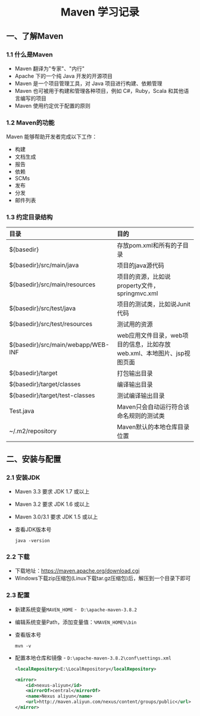 <h1 align="center" id="index">Maven 学习记录</h1>

## 一、了解Maven

### 1.1 什么是Maven

- Maven 翻译为"专家"、"内行"
- Apache 下的一个纯 Java 开发的开源项目
- Maven 是一个项目管理工具，对 Java 项目进行构建、依赖管理
- Maven 也可被用于构建和管理各种项目，例如 C#，Ruby，Scala 和其他语言编写的项目
- Maven 使用约定优于配置的原则

### 1.2 Maven的功能

Maven 能够帮助开发者完成以下工作：

- 构建
- 文档生成
- 报告
- 依赖
- SCMs
- 发布
- 分发
- 邮件列表

### 1.3 约定目录结构

| 目录                               | 目的                                                         |
| :--------------------------------- | :----------------------------------------------------------- |
| ${basedir}                         | 存放pom.xml和所有的子目录                                    |
| ${basedir}/src/main/java           | 项目的java源代码                                             |
| ${basedir}/src/main/resources      | 项目的资源，比如说property文件，springmvc.xml                |
| ${basedir}/src/test/java           | 项目的测试类，比如说Junit代码                                |
| ${basedir}/src/test/resources      | 测试用的资源                                                 |
| ${basedir}/src/main/webapp/WEB-INF | web应用文件目录，web项目的信息，比如存放web.xml、本地图片、jsp视图页面 |
| ${basedir}/target                  | 打包输出目录                                                 |
| ${basedir}/target/classes          | 编译输出目录                                                 |
| ${basedir}/target/test-classes     | 测试编译输出目录                                             |
| Test.java                          | Maven只会自动运行符合该命名规则的测试类                      |
| ~/.m2/repository                   | Maven默认的本地仓库目录位置                                  |

## 二、安装与配置

### 2.1 安装JDK

- Maven 3.3 要求 JDK 1.7 或以上 

- Maven 3.2 要求 JDK 1.6 或以上 

- Maven 3.0/3.1 要求 JDK 1.5 或以上

- 查看JDK版本号

  ```shell
  java -version
  ```

### 2.2 下载

- 下载地址：https://maven.apache.org/download.cgi
- Windows下载zip压缩包(Linux下载tar.gz压缩包)后，解压到一个目录下即可

### 2.3 配置

- 新建系统变量`MAVEN_HOME` - ` D:\apache-maven-3.8.2`

- 编辑系统变量Path，添加变量值：`%MAVEN_HOME%\bin`

- 查看版本号

  ```shell
  mvn -v
  ```

- 配置本地仓库和镜像 - `D:\apache-maven-3.8.2\conf\settings.xml`

  ```xml
  <localRepository>E:\LocalRepository</localRepository>
  ```

  ```xml
  <mirror>
      <id>nexus-aliyun</id>
      <mirrorOf>central</mirrorOf>
      <name>Nexus aliyun</name>
      <url>http://maven.aliyun.com/nexus/content/groups/public</url>
  </mirror>
  ```

  

